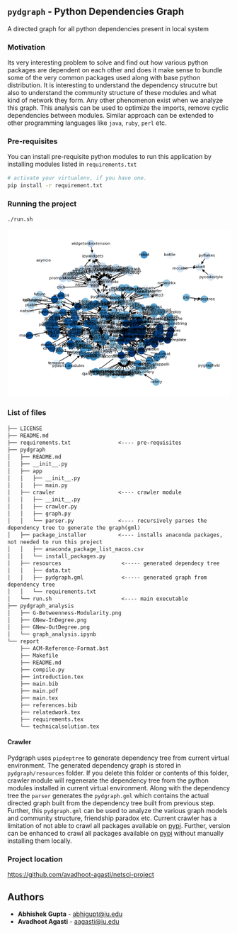 ## `pydgraph` - Python Dependencies Graph
A directed graph for all python dependencies present in local system

### Motivation

Its very interesting problem to solve and find out how various python packages are dependent on each other and does it make sense to bundle some of the very common packages used along with base python distribution. It is interesting to understand the dependency strucutre but also to understand the community structure of these modules and what kind of network they form. Any other phenomenon exist when we analyze this graph. This analysis can be used to optimize the imports, remove cyclic dependencies between modules. Similar approach can be extended to other programming languages like `java`, `ruby`, `perl` etc.

### Pre-requisites
You can install pre-requisite python modules to run this application by installing modules listed in `requirements.txt`

```bash
# activate your virtualenv, if you have one.
pip install -r requirement.txt
```

### Running the project
```bash
./run.sh
```

![Alt text](./raw.png?raw=true "Generated graph")

### List of files

```
├── LICENSE
├── README.md
├── requirements.txt               <---- pre-requisites
├── pydgraph
│   ├── README.md
│   ├── __init__.py
│   ├── app
│   │   ├── __init__.py
│   │   ├── main.py
│   ├── crawler                    <---- crawler module
│   │   ├── __init__.py
│   │   ├── crawler.py
│   │   ├── graph.py
│   │   └── parser.py              <---- recursively parses the dependency tree to generate the graph(gml) 
│   ├── package_installer          <---- installs anaconda packages, not needed to run this project 
│   │   ├── anaconda_package_list_macos.csv
│   │   └── install_packages.py
│   ├── resources                   <----- generated dependecy tree
│   │   ├── data.txt
│   │   ├── pydgraph.gml            <----- generated graph from dependency tree
│   │   └── requirements.txt
│   └── run.sh                      <---- main executable
├── pydgraph_analysis
│   ├── G-Betweenness-Modularity.png
│   ├── GNew-InDegree.png
│   ├── GNew-OutDegree.png
│   └── graph_analysis.ipynb
└── report
    ├── ACM-Reference-Format.bst
    ├── Makefile
    ├── README.md
    ├── compile.py
    ├── introduction.tex
    ├── main.bib
    ├── main.pdf
    ├── main.tex
    ├── references.bib
    ├── relatedwork.tex
    ├── requirements.tex
    └── technicalsolution.tex
```

#### Crawler
Pydgraph uses `pipdeptree` to generate dependency tree from current virtual environment.
The generated dependency graph is stored in `pydgraph/resources` folder. If you delete
 this folder or contents of this folder, crawler module will regenerate the dependency tree from the python modules installed in current virtual environment. Along with the dependency tree the `parser` generates the `pydgraph.gml` which contains the actual directed graph built from the dependency tree built from previous step. Further, this `pydgraph.gml` can be used to analyze the various graph models and community structure, friendship paradox etc. Current crawler has a limitation of not able to crawl all packages available on [pypi](https://pypi.org/). Further, version can be enhanced to crawl all packages available on [pypi](https://pypi.org/) without manually installing them locally.

### Project location
https://github.com/avadhoot-agasti/netsci-project 

## Authors

* **Abhishek Gupta**  - abhigupt@iu.edu 
* **Avadhoot Agasti** - aagasti@iu.edu 